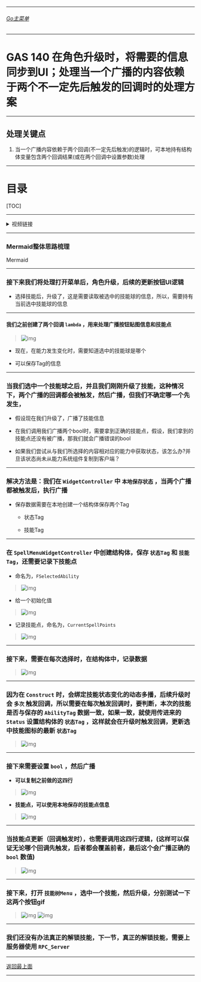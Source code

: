 ___________________________________________________________________________________________
###### [Go主菜单](../MainMenu.md)
___________________________________________________________________________________________

# GAS 140 在角色升级时，将需要的信息同步到UI；处理当一个广播的内容依赖于两个不一定先后触发的回调时的处理方案

___________________________________________________________________________________________

## 处理关键点

1. 当一个广播内容依赖于两个回调(不一定先后触发)的逻辑时，可本地持有结构体变量包含两个回调结果(或在两个回调中设置参数)处理

___________________________________________________________________________________________

# 目录


[TOC]


___________________________________________________________________________________________

<details>
<summary>视频链接</summary>

[21. Selected Ability_哔哩哔哩_bilibili](https://www.bilibili.com/video/BV1TH4y1L7NP?p=88&vd_source=9e1e64122d802b4f7ab37bd325a89e6c)

------

</details>

___________________________________________________________________________________________

### Mermaid整体思路梳理

Mermaid

___________________________________________________________________________________________


### 接下来我们将处理打开菜单后，角色升级，后续的更新按钮UI逻辑

  - 选择技能后，升级了，这是需要读取被选中的技能球的信息，所以，需要持有当前选中技能球的信息


------

#### 我们之前创建了两个回调 `lambda` ，用来处理广播按钮贴图信息和技能点

>![img](https://api2.mubu.com/v3/document_image/25165450_a6d94fc0-5aeb-4b56-edd1-bc981032b580.png)

- 现在，在能力发生变化时，需要知道选中的技能球是哪个

- 可以保存Tag的信息


------

### 当我们选中一个技能球之后，并且我们刚刚升级了技能，这种情况下，两个广播的回调都会被触发，然后广播，但我们不确定哪一个先发生，

  - 假设现在我们升级了，广播了技能信息

  - 在我们调用我们广播两个bool时，需要拿到正确的技能点，假设，我们拿到的技能点还没有被广播，那我们就会广播错误的bool

  - 如果我们尝试从与我们所选择的内容相对应的能力中获取状态，该怎么办?并旦该状态尚未从能力系统组件复制到客户端？


------

### 解决方法是：我们在 `WidgetController` 中 `本地保存状态` ，当两个广播都被触发后，执行广播

  - 保存数据需要在本地创建一个结构体保存两个Tag

    - 状态Tag

    - 技能Tag


------

### 在 `SpellMenuWidgetController` 中创建结构体，保存 `状态Tag` 和 `技能Tag`，还需要记录下技能点

  - 命名为，`FSelectedAbility`

>![img](https://api2.mubu.com/v3/document_image/25165450_ff6ba1fb-85d4-4434-a332-e5b1cd59812e.png)

- 给一个初始化值

>![img](https://api2.mubu.com/v3/document_image/25165450_34f09db5-619c-46da-b0e6-ec13d546da52.png)

- 记录技能点，命名为，`CurrentSpellPoints`

>![img](https://api2.mubu.com/v3/document_image/25165450_8521a982-d7bf-4c20-823f-e9454ec1a8eb.png)


------

### 接下来，需要在每次选择时，在结构体中，记录数据

>![img](https://api2.mubu.com/v3/document_image/25165450_045e8a7b-763b-406b-eee4-6bb3e81c5d16.png)


------

### 因为在 `Construct` 时，会绑定技能状态变化的动态多播，后续升级时会 `多次` 触发回调，所以需要在每次触发回调时，要判断，本次的技能是否与保存的 `AbilityTag` 数据一致，如果一致，就使用传进来的 `Status` 设置结构体的 `状态Tag` ，这样就会在升级时触发回调，更新选中技能图标的最新 `状态Tag`

>![img](https://api2.mubu.com/v3/document_image/25165450_f5149027-3602-402a-ead9-8d5e18addf53.png)


------

### 接下来需要设置 `bool` ，然后广播

  - **可以复制之前做的这四行**

>![img](https://api2.mubu.com/v3/document_image/25165450_6407e5c8-1fcc-4f8e-97e5-a11efefc7307.png)

  - **技能点，可以使用本地保存的技能点信息**

>![img](https://api2.mubu.com/v3/document_image/25165450_48291296-2f51-4a0c-834f-8a0059bccda9.png)


------

### 当技能点更新（回调触发时），也需要调用这四行逻辑，(这样可以保证无论哪个回调先触发，后者都会覆盖前者，最后这个会广播正确的 `bool` 数值)

>![img](https://api2.mubu.com/v3/document_image/25165450_dad7fc04-2298-4a1a-af79-4a9c4adb4341.png)


------

### 接下来，打开 `技能树Menu` ，选中一个技能，然后升级，分别测试一下这两个按钮gif

>![img](https://api2.mubu.com/v3/document_image/25165450_56f31dc1-f9a5-431f-d271-bf301576cd78.png)
>![img](https://api2.mubu.com/v3/document_image/25165450_d20e672d-c900-47f7-ca76-9d476f891d01.png)


------

### 我们还没有办法真正的解锁技能，下一节，真正的解锁技能，需要上服务器使用 `RPC_Server`


___________________________________________________________________________________________

[返回最上面](#Go主菜单)

___________________________________________________________________________________________